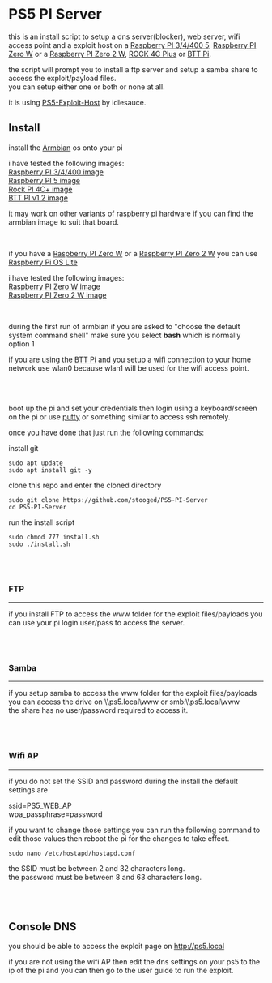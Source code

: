 # PS5 PI Server


this is an install script to setup a dns server(blocker), web server, wifi access point and a exploit host on a <a href=https://www.raspberrypi.com/products/>Raspberry PI 3/4/400 5</a>, <a href=https://www.raspberrypi.com/products/raspberry-pi-zero-w/>Raspberry PI Zero W</a> or a <a href=https://www.raspberrypi.com/products/raspberry-pi-zero-2-w/>Raspberry PI Zero 2 W</a>, <a href=https://wiki.radxa.com/Rock4/4cplus>ROCK 4C Plus</a> or <a href=https://biqu.equipment/en-au/products/bigtreetech-btt-pi-v1-2>BTT Pi</a>.<br>

the script will prompt you to install a ftp server and setup a samba share to access the exploit/payload files.<br>
you can setup either one or both or none at all.<br>


it is using <a href=https://github.com/idlesauce/PS5-Exploit-Host>PS5-Exploit-Host</a> by idlesauce.


## Install

install the <a href="https://www.armbian.com/download/?device_support=Standard%20support">Armbian</a> os onto your pi

i have tested the following images:<br>
<a href=https://redirect.armbian.com/region/NA/rpi4b/Bookworm_current>Raspberry PI 3/4/400 image</a><br>
<a href=https://redirect.armbian.com/region/NA/rpi5b/Bookworm_current>Raspberry PI 5 image</a><br>
<a href=https://au.sbcmirror.org/armbian/dl/rockpi-4cplus/archive/Armbian_23.11.1_Rockpi-4cplus_bookworm_current_6.1.63.img.xz>Rock PI 4C+ image</a><br>
<a href=https://redirect.armbian.com/bigtreetech-cb1/Bookworm_legacy_minimal>BTT PI v1.2 image</a><br>

it may work on other variants of raspberry pi hardware if you can find the armbian image to suit that board.

<br>

if you have a <a href=https://www.raspberrypi.com/products/raspberry-pi-zero-w/>Raspberry PI Zero W</a> or a <a href=https://www.raspberrypi.com/products/raspberry-pi-zero-2-w/>Raspberry PI Zero 2 W</a> you can use <a href=https://www.raspberrypi.com/software/operating-systems/>Raspberry Pi OS Lite</a>

i have tested the following images:<br>
<a href=https://downloads.raspberrypi.com/raspios_lite_armhf/images/raspios_lite_armhf-2023-12-11/2023-12-11-raspios-bookworm-armhf-lite.img.xz>Raspberry PI Zero W image</a><br>
<a href=https://downloads.raspberrypi.com/raspios_lite_arm64/images/raspios_lite_arm64-2023-12-11/2023-12-11-raspios-bookworm-arm64-lite.img.xz>Raspberry PI Zero 2 W image</a><br>


<br>

during the first run of armbian if you are asked to "choose the default system command shell" make sure you select <b>bash</b> which is normally option 1

if you are using the <a href=https://biqu.equipment/en-au/products/bigtreetech-btt-pi-v1-2>BTT Pi</a> and you setup a wifi connection to your home network use wlan0 because wlan1 will be used for the wifi access point.

<br><br>

boot up the pi and set your credentials then login using a keyboard/screen on the pi or use <a href=http://putty.org>putty</a> or something similar to access ssh remotely.


once you have done that just run the following commands:
<br>

install git

```
sudo apt update
sudo apt install git -y
```


clone this repo and enter the cloned directory

```
sudo git clone https://github.com/stooged/PS5-PI-Server
cd PS5-PI-Server
```


run the install script

```
sudo chmod 777 install.sh
sudo ./install.sh

```


<br><br>



### FTP
<hr>

if you install FTP to access the www folder for the exploit files/payloads you can use your pi login user/pass to access the server.<br>

<br><br>


### Samba
<hr>

if you setup samba to access the www folder for the exploit files/payloads you can access the drive on \\\ps5.local\www or smb:\\\ps5.local\www<br>
the share has no user/password required to access it.

<br><br>


### Wifi AP
<hr>

if you do not set the SSID and password during the install the default settings are<br>

ssid=PS5_WEB_AP<br>
wpa_passphrase=password<br>

if you want to change those settings you can run the following command to edit those values then reboot the pi for the changes to take effect.


```
sudo nano /etc/hostapd/hostapd.conf
```

the SSID must be between 2 and 32 characters long.<br>
the password must be between 8 and 63 characters long.

<br><br>


## Console DNS

you should be able to access the exploit page on http://ps5.local

if you are not using the wifi AP then edit the dns settings on your ps5 to the ip of the pi and you can then go to the user guide to run the exploit.


